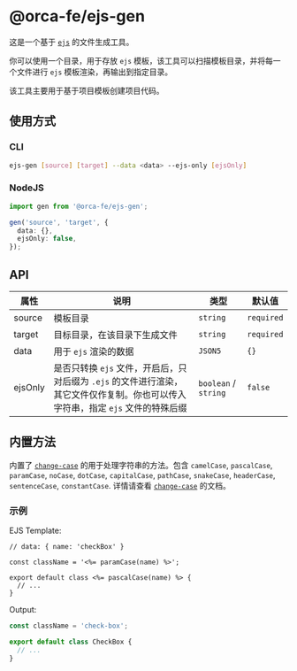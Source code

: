 # @orca-fe/ejs-gen

这是一个基于 [`ejs`](https://github.com/mde/ejs) 的文件生成工具。

你可以使用一个目录，用于存放 `ejs` 模板，该工具可以扫描模板目录，并将每一个文件进行 `ejs` 模板渲染，再输出到指定目录。

该工具主要用于基于项目模板创建项目代码。

## 使用方式

### CLI

```bash
ejs-gen [source] [target] --data <data> --ejs-only [ejsOnly]
```

### NodeJS

```ts
import gen from '@orca-fe/ejs-gen';

gen('source', 'target', {
  data: {},
  ejsOnly: false,
});
```

## API

| 属性    | 说明                                                                                                                             | 类型                 | 默认值     |
| ------- | -------------------------------------------------------------------------------------------------------------------------------- | -------------------- | ---------- |
| source  | 模板目录                                                                                                                         | `string`             | `required` |
| target  | 目标目录，在该目录下生成文件                                                                                                     | `string`             | `required` |
| data    | 用于 `ejs` 渲染的数据                                                                                                            | `JSON5`              | `{}`       |
| ejsOnly | 是否只转换 `ejs` 文件，开启后，只对后缀为 `.ejs` 的文件进行渲染，其它文件仅作复制。你也可以传入字符串，指定 `ejs` 文件的特殊后缀 | `boolean` / `string` | `false`    |

## 内置方法

内置了 [`change-case`](https://github.com/blakeembrey/change-case) 的用于处理字符串的方法。包含  `camelCase`, `pascalCase`, `paramCase`, `noCase`, `dotCase`, `capitalCase`, `pathCase`, `snakeCase`, `headerCase`, `sentenceCase`, `constantCase`. 详情请查看 [`change-case`](https://github.com/blakeembrey/change-case) 的文档。

### 示例

EJS Template:

```ejs
// data: { name: 'checkBox' }

const className = '<%= paramCase(name) %>';

export default class <%= pascalCase(name) %> {
  // ...
}
```

Output:

```javascript
const className = 'check-box';

export default class CheckBox {
  // ...
}
```